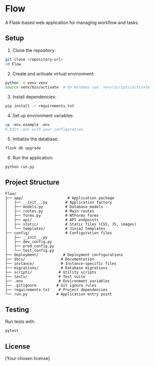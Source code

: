 # Flow

A Flask-based web application for managing workflow and tasks.

## Setup

1. Clone the repository:
```bash
git clone <repository-url>
cd Flow
```

2. Create and activate virtual environment:
```bash
python -m venv venv
source venv/bin/activate  # On Windows use: venv\Scripts\activate
```

3. Install dependencies:
```bash
pip install -r requirements.txt
```

4. Set up environment variables:
```bash
cp .env.example .env
# Edit .env with your configuration
```

5. Initialize the database:
```bash
flask db upgrade
```

6. Run the application:
```bash
python run.py
```

## Project Structure

```
Flow/
├── app/                    # Application package
│   ├── __init__.py        # Application factory
│   ├── models.py          # Database models
│   ├── routes.py          # Main routes
│   ├── forms.py           # WTForms forms
│   ├── api/               # API endpoints
│   ├── static/            # Static files (CSS, JS, images)
│   └── templates/         # Jinja2 templates
├── config/                # Configuration files
│   ├── __init__.py
│   ├── dev_config.py
│   ├── prod_config.py
│   └── test_config.py
├── deployment/           # Deployment configurations
├── docs/                # Documentation
├── instance/            # Instance-specific files
├── migrations/          # Database migrations
├── scripts/            # Utility scripts
├── tests/              # Test suite
├── .env                # Environment variables
├── .gitignore         # Git ignore rules
├── requirements.txt    # Project dependencies
└── run.py             # Application entry point
```

## Testing

Run tests with:
```bash
pytest
```

## License

[Your chosen license] 